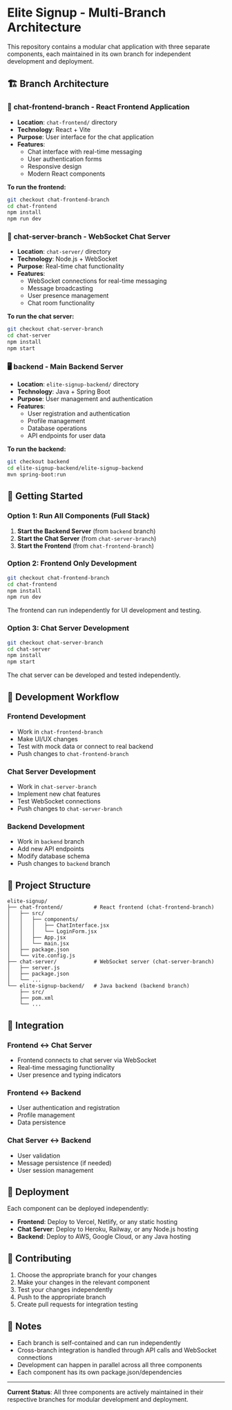 # Elite Signup - Multi-Branch Architecture

This repository contains a modular chat application with three separate components, each maintained in its own branch for independent development and deployment.

## 🏗️ Branch Architecture

### 📱 **chat-frontend-branch** - React Frontend Application
- **Location**: `chat-frontend/` directory
- **Technology**: React + Vite
- **Purpose**: User interface for the chat application
- **Features**:
  - Chat interface with real-time messaging
  - User authentication forms
  - Responsive design
  - Modern React components

**To run the frontend:**
```bash
git checkout chat-frontend-branch
cd chat-frontend
npm install
npm run dev
```

### 🔌 **chat-server-branch** - WebSocket Chat Server
- **Location**: `chat-server/` directory
- **Technology**: Node.js + WebSocket
- **Purpose**: Real-time chat functionality
- **Features**:
  - WebSocket connections for real-time messaging
  - Message broadcasting
  - User presence management
  - Chat room functionality

**To run the chat server:**
```bash
git checkout chat-server-branch
cd chat-server
npm install
npm start
```

### 🖥️ **backend** - Main Backend Server
- **Location**: `elite-signup-backend/` directory
- **Technology**: Java + Spring Boot
- **Purpose**: User management and authentication
- **Features**:
  - User registration and authentication
  - Profile management
  - Database operations
  - API endpoints for user data

**To run the backend:**
```bash
git checkout backend
cd elite-signup-backend/elite-signup-backend
mvn spring-boot:run
```

## 🚀 Getting Started

### Option 1: Run All Components (Full Stack)
1. **Start the Backend Server** (from `backend` branch)
2. **Start the Chat Server** (from `chat-server-branch`)
3. **Start the Frontend** (from `chat-frontend-branch`)

### Option 2: Frontend Only Development
```bash
git checkout chat-frontend-branch
cd chat-frontend
npm install
npm run dev
```
The frontend can run independently for UI development and testing.

### Option 3: Chat Server Development
```bash
git checkout chat-server-branch
cd chat-server
npm install
npm start
```
The chat server can be developed and tested independently.

## 🔧 Development Workflow

### Frontend Development
- Work in `chat-frontend-branch`
- Make UI/UX changes
- Test with mock data or connect to real backend
- Push changes to `chat-frontend-branch`

### Chat Server Development
- Work in `chat-server-branch`
- Implement new chat features
- Test WebSocket connections
- Push changes to `chat-server-branch`

### Backend Development
- Work in `backend` branch
- Add new API endpoints
- Modify database schema
- Push changes to `backend` branch

## 📁 Project Structure

```
elite-signup/
├── chat-frontend/          # React frontend (chat-frontend-branch)
│   ├── src/
│   │   ├── components/
│   │   │   ├── ChatInterface.jsx
│   │   │   └── LoginForm.jsx
│   │   ├── App.jsx
│   │   └── main.jsx
│   ├── package.json
│   └── vite.config.js
├── chat-server/            # WebSocket server (chat-server-branch)
│   ├── server.js
│   ├── package.json
│   └── ...
└── elite-signup-backend/   # Java backend (backend branch)
    ├── src/
    ├── pom.xml
    └── ...
```

## 🔗 Integration

### Frontend ↔ Chat Server
- Frontend connects to chat server via WebSocket
- Real-time messaging functionality
- User presence and typing indicators

### Frontend ↔ Backend
- User authentication and registration
- Profile management
- Data persistence

### Chat Server ↔ Backend
- User validation
- Message persistence (if needed)
- User session management

## 🚀 Deployment

Each component can be deployed independently:

- **Frontend**: Deploy to Vercel, Netlify, or any static hosting
- **Chat Server**: Deploy to Heroku, Railway, or any Node.js hosting
- **Backend**: Deploy to AWS, Google Cloud, or any Java hosting

## 🤝 Contributing

1. Choose the appropriate branch for your changes
2. Make your changes in the relevant component
3. Test your changes independently
4. Push to the appropriate branch
5. Create pull requests for integration testing

## 📝 Notes

- Each branch is self-contained and can run independently
- Cross-branch integration is handled through API calls and WebSocket connections
- Development can happen in parallel across all three components
- Each component has its own package.json/dependencies

---

**Current Status**: All three components are actively maintained in their respective branches for modular development and deployment.
